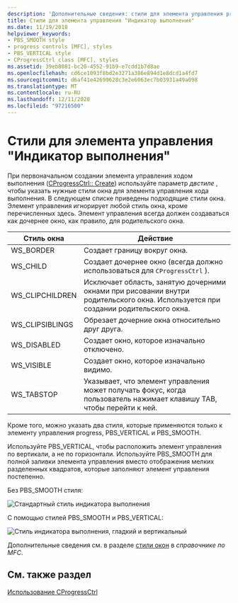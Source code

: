 ```yaml
---
description: 'Дополнительные сведения: стили для элемента управления progress'
title: Стили для элемента управления "Индикатор выполнения"
ms.date: 11/19/2018
helpviewer_keywords:
- PBS_SMOOTH style
- progress controls [MFC], styles
- PBS_VERTICAL style
- CProgressCtrl class [MFC], styles
ms.assetid: 39eb8081-bc20-4552-91b9-e7cdd1b7d8ae
ms.openlocfilehash: cd6ce1093f8bd2e3271a386e894d1e8dcd1a4fd7
ms.sourcegitcommit: d6af41e42699628c3e2e6063ec7b03931a49a098
ms.translationtype: MT
ms.contentlocale: ru-RU
ms.lasthandoff: 12/11/2020
ms.locfileid: "97216500"
---
```

# <a name="styles-for-the-progress-control"></a>Стили для элемента управления "Индикатор выполнения"

При первоначальном создании элемента управления ходом выполнения ([CProgressCtrl:: Create](../mfc/reference/cprogressctrl-class.md#create)) используйте параметр *двстиле* , чтобы указать нужные стили окна для элемента управления хода выполнения. В следующем списке приведены подходящие стили окна. Элемент управления игнорирует любой стиль окна, кроме перечисленных здесь. Элемент управления всегда должен создаваться как дочернее окно, как правило, для родительского окна.

|Стиль окна|Действие|
|------------------|------------|
|WS_BORDER|Создает границу вокруг окна.|
|WS_CHILD|Создает дочернее окно (всегда должно использоваться для `CProgressCtrl` ).|
|WS_CLIPCHILDREN|Исключает область, занятую дочерними окнами при рисовании внутри родительского окна. Используется при создании родительского окна.|
|WS_CLIPSIBLINGS|Обрезает дочерние окна относительно друг друга.|
|WS_DISABLED|Создает окно, которое изначально отключено.|
|WS_VISIBLE|Создает окно, которое изначально видимо.|
|WS_TABSTOP|Указывает, что элемент управления может получать фокус, когда пользователь нажимает клавишу TAB, чтобы перейти к ней.|

Кроме того, можно указать два стиля, которые применяются только к элементу управления progress, PBS_VERTICAL и PBS_SMOOTH.

Используйте PBS_VERTICAL, чтобы расположить элемент управления по вертикали, а не по горизонтали. Используйте PBS_SMOOTH для полной заливки элемента управления вместо отображения мелких разделенных квадратов, которые заполняют элемент управления постепенно.

Без PBS_SMOOTH стиля:

![Стандартный стиль индикатора выполнения](../mfc/media/vc4ruw1.gif "Стандартный стиль индикатора выполнения")

С помощью стилей PBS_SMOOTH и PBS_VERTICAL:

![Стиль индикатора выполнения, гладкий и вертикальный](../mfc/media/vc4ruw2.gif "Стиль индикатора выполнения, гладкий и вертикальный")

Дополнительные сведения см. в разделе [стили окон](../mfc/reference/styles-used-by-mfc.md#frame-window-styles-mfc) в *справочнике по MFC*.

## <a name="see-also"></a>См. также раздел

[Использование CProgressCtrl](../mfc/using-cprogressctrl.md)
